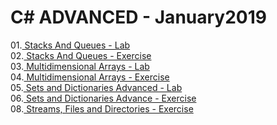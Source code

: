 # C# ADVANCED - January2019
01.<a href="https://github.com/HristoShabanakov/CSharp-ADVANCED-January2019/tree/master/01.Stacks%20And%20Queues%20-%20Lab"> Stacks And Queues - Lab </a><br>
02.<a href="https://github.com/HristoShabanakov/CSharp-ADVANCED-January2019/tree/master/02.Stacks%20And%20Queues%20-%20Exercise"> Stacks And Queues - Exercise </a><br>
03.<a href="https://github.com/HristoShabanakov/CSharp-ADVANCED-January2019/tree/master/03.Multidimensional%20Arrays%20-%20Lab"> Multidimensional Arrays - Lab </a><br>
04.<a href="https://github.com/HristoShabanakov/CSharp-ADVANCED-January2019/tree/master/04.Multidimensional%20Arrays%20-%20Exercise"> Multidimensional Arrays - Exercise </a><br>
05.<a href="https://github.com/HristoShabanakov/CSharp-ADVANCED-January2019/tree/master/05.Sets%20and%20Dictionaries%20Advanced%20-%20Lab"> Sets and Dictionaries Advanced - Lab </a><br>
06.<a href="https://github.com/HristoShabanakov/CSharp-ADVANCED-January2019/tree/master/06.Sets%20and%20Dictionaries%20Advance%20-%20Exercise"> Sets and Dictionaries Advance - Exercise </a><br>
08.<a href="https://github.com/HristoShabanakov/CSharp-ADVANCED-January2019/tree/master/08.Streams%2C%20Files%20and%20Directories%20-%20Exercise"> Streams, Files and Directories - Exercise </a><br>
